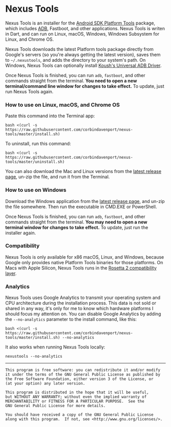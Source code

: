 # Nexus Tools

Nexus Tools is an installer for the [Android SDK Platform Tools](https://developer.android.com/studio/releases/platform-tools) package, which includes [ADB](https://developer.android.com/studio/command-line/adb.html), Fastboot, and other applications. Nexus Tools is writen in Dart, and can run on Linux, macOS, Windows, Windows Subsystem for Linux, and Chrome OS.

Nexus Tools downloads the latest Platform tools package directly from Google's servers (so you're always getting the latest version), saves them to `~/.nexustools`, and adds the directory to your system's path. On Windows, Nexus Tools can optionally install [Koush's Universal ADB Driver](https://github.com/koush/UniversalAdbDriver).

Once Nexus Tools is finished, you can run `adb`, `fastboot`, and other commands straight from the terminal. **You need to open a new terminal/command line window for changes to take effect.** To update, just run Nexus Tools again.

### How to use on Linux, macOS, and Chrome OS

Paste this command into the Terminal app:

```
bash <(curl -s https://raw.githubusercontent.com/corbindavenport/nexus-tools/master/install.sh)
```

To uninstall, run this command:

```
bash <(curl -s https://raw.githubusercontent.com/corbindavenport/nexus-tools/master/uninstall.sh)
```

You can also download the Mac and Linux versions from the [latest release page](https://github.com/corbindavenport/nexus-tools/releases/), un-zip the file, and run it from the Terminal.

### How to use on Windows

Download the Windows application from the [latest release page](https://github.com/corbindavenport/nexus-tools/releases/), and un-zip the file somewhere. Then run the executable in CMD.EXE or PowerShell.

Once Nexus Tools is finished, you can run `adb`, `fastboot`, and other commands straight from the terminal. **You may need to open a new terminal window for changes to take effect.** To update, just run the installer again.

### Compatibility

Nexus Tools is only available for x86 macOS, Linux, and Windows, because Google only provides native Platform Tools binaries for those platforms. On Macs with Apple Silicon, Nexus Tools runs in the [Rosetta 2 compatibility layer](https://support.apple.com/en-us/HT211861).

### Analytics

Nexus Tools uses Google Analytics to transmit your operating system and CPU architecture during the installation process. This data is not sold or shared in any way, it's only for me to know which hardware platforms I should focus my attention on. You can disable Google Analytics by adding the `--no-analytics` parameter to the install command, like this:

```
bash <(curl -s https://raw.githubusercontent.com/corbindavenport/nexus-tools/master/install.sh) --no-analytics
```

It also works when running Nexus Tools locally:

```
nexustools --no-analytics
```

---------------------------------------

    This program is free software: you can redistribute it and/or modify
    it under the terms of the GNU General Public License as published by
    the Free Software Foundation, either version 3 of the License, or
    (at your option) any later version.

    This program is distributed in the hope that it will be useful,
    but WITHOUT ANY WARRANTY; without even the implied warranty of
    MERCHANTABILITY or FITNESS FOR A PARTICULAR PURPOSE.  See the
    GNU General Public License for more details.

    You should have received a copy of the GNU General Public License
    along with this program.  If not, see <http://www.gnu.org/licenses/>.

